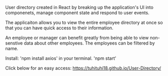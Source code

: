 User directory created in React by breaking up the application's UI into componenets, manage component state and respond to user events.

The applicaiton allows you to view the entire employee directory at once so that you can have quick access to their information. 

An employee or manager can benefit greatly from being able to view non-senstive data about other employees. The employees can be filtered by name. 

Install: 'npm install axios' in your terminal. 
'npm start'

Click below for an easy access: 
https://tuhituhi18.github.io/User-Directory/